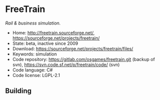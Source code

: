 # FreeTrain

_Rail & business simulation._

- Home: http://freetrain.sourceforge.net/, https://sourceforge.net/projects/freetrain/
- State: beta, inactive since 2009
- Download: https://sourceforge.net/projects/freetrain/files/
- Keywords: simulation
- Code repository: https://gitlab.com/osgames/freetrain.git (backup of svn), https://svn.code.sf.net/p/freetrain/code/ (svn)
- Code language: C#
- Code license: LGPL-2.1

## Building

